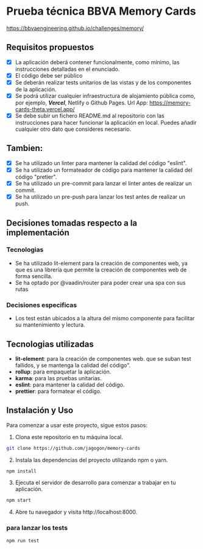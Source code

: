# Prueba técnica BBVA Memory Cards

<a href="https://bbvaengineering.github.io/challenges/memory/" target="_blank">https://bbvaengineering.github.io/challenges/memory/</a>

## Requisitos propuestos
- [x] La aplicación deberá contener funcionalmente, como mínimo, las instrucciones detalladas en el enunciado.
- [x] El código debe ser público
- [x] Se deberán realizar tests unitarios de las vistas y de los componentes de la aplicación.
- [x] Se podrá utilizar cualquier infraestructura de alojamiento pública como, por ejemplo, ***Vercel***, Netlify o Github Pages.
  Url App: <a href="https://memory-cards-theta.vercel.app/" target="_blank">https://memory-cards-theta.vercel.app/</a>
- [x] Se debe subir un fichero README.md al repositorio con las instrucciones para hacer funcionar la aplicación en local. Puedes añadir cualquier otro dato que consideres necesario.

## Tambien:
- [x] Se ha utilizado un linter para mantener la calidad del código "eslint".
- [x] Se ha utilizado un formateador de código para mantener la calidad del código "pretier".
- [x] Se ha utilizado un pre-commit para lanzar el linter antes de realizar un commit.
- [x] Se ha utilizado un pre-push para lanzar los test antes de realizar un push.

## Decisiones tomadas respecto a la implementación
  ### Tecnologias
- Se ha utilizado lit-element para la creación de componentes web, ya que es una librería que permite la creación de componentes web de forma sencilla.
- Se ha optado por @vaadin/router para poder crear una spa con sus rutas


### Decisiones especificas

- Los test están ubicados a la altura del mismo componente para facilitar su mantenimiento y lectura.


## Tecnologias utilizadas

- **lit-element**: para la creación de componentes web.
que se suban test fallidos, y se mantenga la calidad del código".
- **rollup**: para empaquetar la aplicación.
- **karma**: para las pruebas unitarias.
-  **eslint**: para mantener la calidad del código.
- **prettier**: para formatear el código.

 

## Instalación y Uso

Para comenzar a usar este proyecto, sigue estos pasos:

1. Clona este repositorio en tu máquina local.
```bash
git clone https://github.com/jagogon/memory-cards
```
2. Instala las dependencias del proyecto utilizando npm o yarn.
```bash
npm install
```
3. Ejecuta el servidor de desarrollo para comenzar a trabajar en tu aplicación.
```bash
npm start
```
4. Abre tu navegador y visita http://localhost:8000.


### para lanzar los tests

```bash
npm run test
```


<!-- <p align="center">
  <img width="200" src="https://open-wc.org/hero.png"></img>
</p>

## Open-wc Starter App

[![Built with open-wc recommendations](https://img.shields.io/badge/built%20with-open--wc-blue.svg)](https://github.com/open-wc)

## Quickstart

To get started:

```bash
npm init @open-wc
# requires node 10 & npm 6 or higher
```

## Scripts

- `start` runs your app for development, reloading on file changes
- `start:build` runs your app after it has been built using the build command
- `build` builds your app and outputs it in your `public` directory
- `test` runs your test suite with Web Test Runner
- `lint` runs the linter for your project
- `format` fixes linting and formatting errors

## Tooling configs

For most of the tools, the configuration is in the `package.json` to reduce the amount of files in your project.

If you customize the configuration a lot, you can consider moving them to individual files. -->
